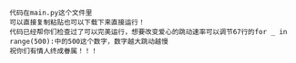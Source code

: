     代码在main.py这个文件里
    可以直接复制粘贴也可以下载下来直接运行！
    代码已经帮你们检查过了可以完美运行，想要改变爱心的跳动速率可以调节67行的for _ in range(500):中的500这个数字，数字越大跳动越慢
    祝你们有情人终成眷属！！！
